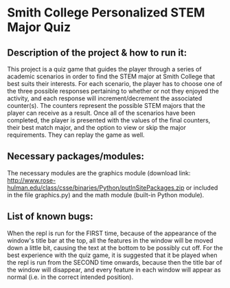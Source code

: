 # Smith College Personalized STEM Major Quiz

## Description of the project & how to run it:
  This project is a quiz game that guides the player through a series of academic scenarios in order to find the STEM major at Smith College that best suits their interests. For each scenario, the player has to choose one of the three possible responses pertaining to whether or not they enjoyed the activity, and each response will increment/decrement the associated counter(s). The counters represent the possible STEM majors that the player can receive as a result. Once all of the scenarios have been completed, the player is presented with the values of the final counters, their best match major, and the option to view or skip the major requirements. They can replay the game as well.

## Necessary packages/modules:
  The necessary modules are the graphics module (download link: http://www.rose-hulman.edu/class/csse/binaries/Python/putInSitePackages.zip or included in the file graphics.py) and the math module (built-in Python module).

## List of known bugs:
  When the repl is run for the FIRST time, because of the appearance of the window's title bar at the top, all the features in the window will be moved down a little bit, causing the text at the bottom to be possibly cut off.
  For the best experience with the quiz game, it is suggested that it be played when the repl is run from the SECOND time onwards, because then the title bar of the window will disappear, and every feature in each window will appear as normal (i.e. in the correct intended position).
